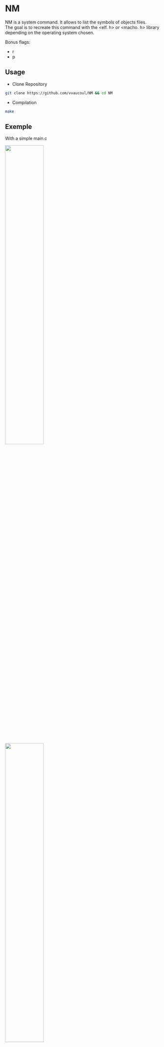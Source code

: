 # NM

NM is a system command. It allows to list the symbols of objects files.<br>
The goal is to recreate this command with the <elf. h> or <macho. h> library depending on the operating system chosen.<br>

Bonus flags:

- r
- p

## Usage

- Clone Repository
```bash
git clone https://github.com/vvaucoul/NM && cd NM
```

- Compilation
```bash
make
```

## Exemple

With a simple main.c

<img src="https://user-images.githubusercontent.com/66129673/198730380-5463c052-f3e0-45ac-a35a-11e0cfcc43ce.png" width="50%">
<img src="https://user-images.githubusercontent.com/66129673/198730496-d8d5847b-f4f3-454e-b870-cd8fc61f2b1d.png" width="50%">

## Ressources

- [NM](http://www.linuxcertif.com/man/1/nm/)
- [ELF](http://manpagesfr.free.fr/man/man5/elf.5.html)
- [Medium](https://medium.com/a-42-journey/nm-otool-everything-you-need-to-know-to-build-your-own-7d4fef3d7507)
